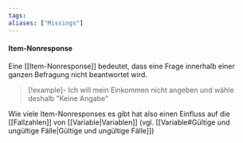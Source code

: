 ```yaml
---
tags:
aliases: ["Missings"]
---
```


#### Item-Nonresponse

Eine [[Item-Nonresponse]] bedeutet, dass eine Frage innerhalb einer ganzen Befragung nicht beantwortet wird.
> [!example]-
> Ich will mein Einkommen nicht angeben und wähle deshalb "Keine Angabe"

Wie viele Item-Nonresponses es gibt hat also einen Einfluss auf die [[Fallzahlen]] von [[Variable|Variablen]] (vgl. [[Variable#Gültige und ungültige Fälle|Gültige und ungültige Fälle]])